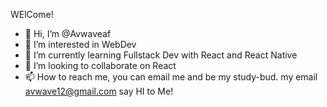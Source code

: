 WElCome!

- 👋 Hi, I’m @Avwaveaf
- 👀 I’m interested in WebDev
- 🌱 I’m currently learning Fullstack Dev with React and React Native
- 💞️ I’m looking to collaborate on React
- 📫 How to reach me, you can email me and be my study-bud. my email avwave12@gmail.com say HI to Me! 

<!---
Avwaveaf/Avwaveaf is a ✨ special ✨ repository because its `README.md` (this file) appears on your GitHub profile.
You can click the Preview link to take a look at your changes.
--->
